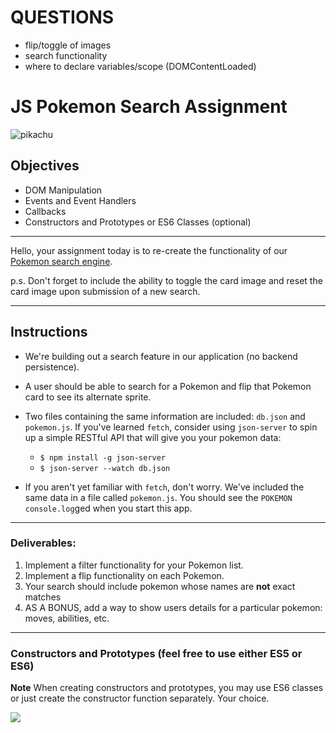 # QUESTIONS
- flip/toggle of images
- search functionality
- where to declare variables/scope (DOMContentLoaded)




# JS Pokemon Search Assignment

![pikachu](https://media.giphy.com/media/uLnPIWsqIz2aA/giphy.gif)

## Objectives

- DOM Manipulation
- Events and Event Handlers
- Callbacks
- Constructors and Prototypes or ES6 Classes (optional)

---

Hello, your assignment today is to re-create the functionality of our
[Pokemon search engine](https://learn-co-curriculum.github.io/js-pokemon-search-practice-assignment/).

p.s. Don't forget to include the ability to toggle the card image and reset the card image upon submission of a new
search.

---

## Instructions

- We're building out a search feature in our application (no backend persistence).

- A user should be able to search for a Pokemon and flip that Pokemon card to see its alternate sprite.

- Two files containing the same information are included: `db.json` and `pokemon.js`. If you've learned `fetch`,
  consider using `json-server` to spin up a simple RESTful API that will give you your pokemon data:
  - `$ npm install -g json-server`
  - `$ json-server --watch db.json`

- If you aren't yet familiar with `fetch`, don't worry. We've included the same data in a file called `pokemon.js`. You should see the `POKEMON` `console.log`ged when you start this app.

---

### Deliverables:

1.  Implement a filter functionality for your Pokemon list.
1.  Implement a flip functionality on each Pokemon.
1.  Your search should include pokemon whose names are **not** exact matches
1.  AS A BONUS, add a way to show users details for a particular pokemon: moves, abilities, etc.

---

### Constructors and Prototypes (feel free to use either ES5 or ES6)

**Note** When creating constructors and prototypes, you may use ES6 classes or just create the constructor function
separately. Your choice.

![](https://media.giphy.com/media/HZpCCbcWc0a3u/giphy.gif)
